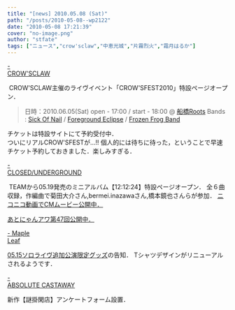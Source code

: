```yaml
---
title: "[news] 2010.05.08 (Sat)"
path: "/posts/2010-05-08--wp2122"
date: "2010-05-08 17:21:39"
cover: "no-image.png"
author: "stfate"
tags: ["ニュース","crow'sclaw","中恵光城","片霧烈火","霜月はるか"]
---
```


<style type="text/css">
<!--
p {white-space: pre-wrap};
-->
</style>

<a  href="http://www.crowsclaw.info/live100605/" target="_blank">- CROW'SCLAW</a>
<div ><a href="http://www.crowsclaw.info/live100605/" target="_blank"><img src="http://www.crowsclaw.info/live100605/banner468.jpg" alt="" /></a>
CROW'SCLAW主催のライヴイベント「CROW'SFEST2010」特設ページオープン．
<blockquote>日時：2010.06.05(Sat)
open - 17:00 / start - 18:00 @ <a href="http://lfr.jp/" target="_blank">船橋Roots</a>
Bands : <a href="http://sickofnail.hp.infoseek.co.jp/" target="_blank">Sick Of Nail</a> / <a href="http://www.fg-eclipse.net/" target="_blank">Foreground Eclipse</a> / <a href="http://live.crowsclaw.info/" target="_blank">Frozen Frog Band</a></blockquote>
チケットは特設サイトにて予約受付中．
<div >ついにリアルCROW'SFESTが…!!
個人的には待ちに待った，ということで早速チケット予約しておきました．楽しみすぎる．</div></div>

<a  href="http://www.rekka.jp/" target="_blank">- CLOSED/UNDERGROUND</a>
<div ><a href="http://www.fragment-s.jp/kokyou/" target="_blank"><img src="http://www.fragment-s.jp/kokyou/banner/kokyou_500x100.jpg" alt="" /></a>
TEAMから05.19発売のミニアルバム【12:12:24】特設ページオープン．
全６曲収録，作編曲で菊田大介さん,bermei.inazawaさん,橋本鏡也さんらが参加．
<a href="http://www.nicovideo.jp/watch/sm10613234" target="_blank">ニコニコ動画でCMムービー公開中．</a>

<a href="http://www.nyanhour.com/" target="_blank">あとにゃんアワ第47回公開中．</a></div>

<a  href="http://shimotsukin.com/" target="_blank">- Maple Leaf</a>
<div ><a href="http://shimotsukin.com/live/goods.html" target="_blank">05.15ソロライヴ追加公演限定グッズ</a>の告知．
Tシャツデザインがリニューアルされるようです．</div>

<a  href="http://shule-aroon.sakura.ne.jp/" target="_blank">- ABSOLUTE CASTAWAY</a>
<div >新作【謎掛閑店】アンケートフォーム設置．</div>